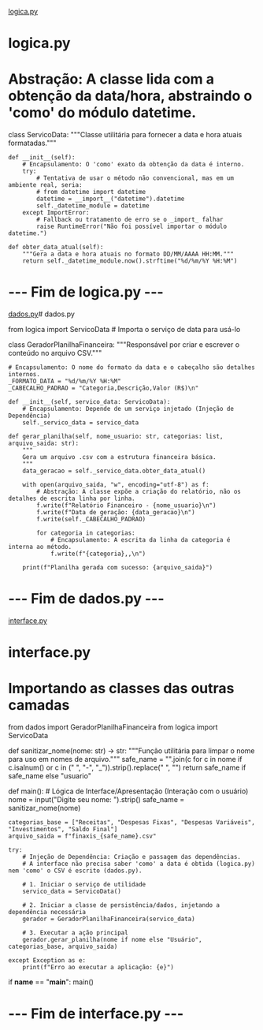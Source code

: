 [logica.py](https://github.com/user-attachments/files/23246575/logica.py)
# logica.py

# Abstração: A classe lida com a obtenção da data/hora, abstraindo o 'como' do módulo datetime.
class ServicoData:
    """Classe utilitária para fornecer a data e hora atuais formatadas."""

    def __init__(self):
        # Encapsulamento: O 'como' exato da obtenção da data é interno.
        try:
            # Tentativa de usar o método não convencional, mas em um ambiente real, seria:
            # from datetime import datetime
            datetime = __import__("datetime").datetime
            self._datetime_module = datetime
        except ImportError:
            # Fallback ou tratamento de erro se o _import_ falhar
            raise RuntimeError("Não foi possível importar o módulo datetime.")

    def obter_data_atual(self):
        """Gera a data e hora atuais no formato DD/MM/AAAA HH:MM."""
        return self._datetime_module.now().strftime("%d/%m/%Y %H:%M")

# --- Fim de logica.py ---
[dados.py](https://github.com/user-attachments/files/23246580/dados.py)# dados.py

from logica import ServicoData  # Importa o serviço de data para usá-lo

class GeradorPlanilhaFinanceira:
    """Responsável por criar e escrever o conteúdo no arquivo CSV."""
    
    # Encapsulamento: O nome do formato da data e o cabeçalho são detalhes internos.
    _FORMATO_DATA = "%d/%m/%Y %H:%M"
    _CABECALHO_PADRAO = "Categoria,Descrição,Valor (R$)\n"

    def __init__(self, servico_data: ServicoData):
        # Encapsulamento: Depende de um serviço injetado (Injeção de Dependência)
        self._servico_data = servico_data

    def gerar_planilha(self, nome_usuario: str, categorias: list, arquivo_saida: str):
        """
        Gera um arquivo .csv com a estrutura financeira básica.
        """
        data_geracao = self._servico_data.obter_data_atual()

        with open(arquivo_saida, "w", encoding="utf-8") as f:
            # Abstração: A classe expõe a criação do relatório, não os detalhes de escrita linha por linha.
            f.write(f"Relatório Financeiro - {nome_usuario}\n")
            f.write(f"Data de geração: {data_geracao}\n")
            f.write(self._CABECALHO_PADRAO)

            for categoria in categorias:
                # Encapsulamento: A escrita da linha da categoria é interna ao método.
                f.write(f"{categoria},,\n")

        print(f"Planilha gerada com sucesso: {arquivo_saida}")

# --- Fim de dados.py ---
[interface.py](https://github.com/user-attachments/files/23246584/interface.py)
# interface.py

# Importando as classes das outras camadas
from dados import GeradorPlanilhaFinanceira
from logica import ServicoData

def sanitizar_nome(nome: str) -> str:
    """Função utilitária para limpar o nome para uso em nomes de arquivo."""
    safe_name = "".join(c for c in nome if c.isalnum() or c in (" ", "-", "_")).strip().replace(" ", "")
    return safe_name if safe_name else "usuario"

def main():
    # Lógica de Interface/Apresentação (Interação com o usuário)
    nome = input("Digite seu nome: ").strip()
    safe_name = sanitizar_nome(nome)

    categorias_base = ["Receitas", "Despesas Fixas", "Despesas Variáveis", "Investimentos", "Saldo Final"]
    arquivo_saida = f"finaxis_{safe_name}.csv"
    
    try:
        # Injeção de Dependência: Criação e passagem das dependências.
        # A interface não precisa saber 'como' a data é obtida (logica.py) nem 'como' o CSV é escrito (dados.py).
        
        # 1. Iniciar o serviço de utilidade
        servico_data = ServicoData()
        
        # 2. Iniciar a classe de persistência/dados, injetando a dependência necessária
        gerador = GeradorPlanilhaFinanceira(servico_data)
        
        # 3. Executar a ação principal
        gerador.gerar_planilha(nome if nome else "Usuário", categorias_base, arquivo_saida)

    except Exception as e:
        print(f"Erro ao executar a aplicação: {e}")

if __name__ == "__main__":
    main()

# --- Fim de interface.py ---
